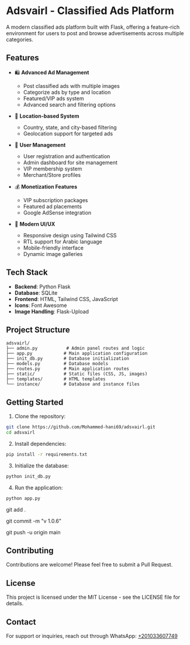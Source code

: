 # Adsvairl - Classified Ads Platform

A modern classified ads platform built with Flask, offering a feature-rich environment for users to post and browse advertisements across multiple categories.

## Features

- 🛍️ **Advanced Ad Management**
  - Post classified ads with multiple images
  - Categorize ads by type and location
  - Featured/VIP ads system
  - Advanced search and filtering options

- 📍 **Location-based System**
  - Country, state, and city-based filtering
  - Geolocation support for targeted ads

- 👤 **User Management**
  - User registration and authentication
  - Admin dashboard for site management
  - VIP membership system
  - Merchant/Store profiles

- 💰 **Monetization Features**
  - VIP subscription packages
  - Featured ad placements
  - Google AdSense integration

- 🎨 **Modern UI/UX**
  - Responsive design using Tailwind CSS
  - RTL support for Arabic language
  - Mobile-friendly interface
  - Dynamic image galleries

## Tech Stack

- **Backend**: Python Flask
- **Database**: SQLite
- **Frontend**: HTML, Tailwind CSS, JavaScript
- **Icons**: Font Awesome
- **Image Handling**: Flask-Upload

## Project Structure

```
adsvairl/
├── admin.py           # Admin panel routes and logic
├── app.py            # Main application configuration
├── init_db.py        # Database initialization
├── models.py         # Database models
├── routes.py         # Main application routes
├── static/           # Static files (CSS, JS, images)
├── templates/        # HTML templates
└── instance/         # Database and instance files
```

## Getting Started

1. Clone the repository:
```bash
git clone https://github.com/Mohammed-hani69/adsvairl.git
cd adsvairl
```

2. Install dependencies:
```bash
pip install -r requirements.txt
```

3. Initialize the database:
```bash
python init_db.py
```

4. Run the application:
```bash
python app.py
```

git add .

git commit -m "v 1.0.6"

git push -u origin main

## Contributing

Contributions are welcome! Please feel free to submit a Pull Request.

## License

This project is licensed under the MIT License - see the LICENSE file for details.

## Contact

For support or inquiries, reach out through WhatsApp: [+201033607749](https://wa.me/201033607749)
